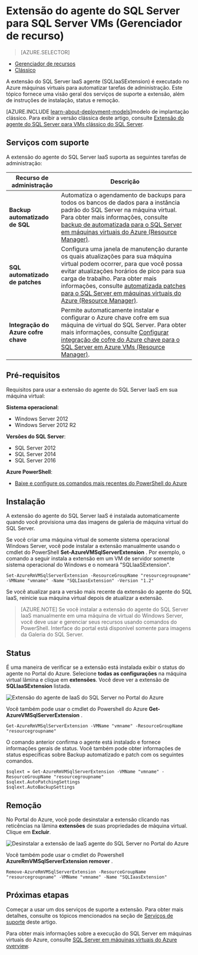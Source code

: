 <properties
    pageTitle="Extensão do agente do SQL Server para SQL Server VMs (Gerenciador de recurso) | Microsoft Azure"
    description="Este tópico descreve como gerenciar a extensão do agente do SQL Server, automatizar tarefas de administração do SQL Server específicas. Eles incluem Backup automatizado, automatizada patches e integração de Cofre de chave do Azure. Este tópico usa o modo de implantação do Gerenciador de recursos."
    services="virtual-machines-windows"
    documentationCenter=""
    authors="rothja"
    manager="jhubbard"
    editor=""
    tags="azure-resource-manager"/>

<tags
    ms.service="virtual-machines-windows"
    ms.devlang="na"
    ms.topic="article"
    ms.tgt_pltfrm="vm-windows-sql-server"
    ms.workload="infrastructure-services"
    ms.date="10/27/2016"
    ms.author="jroth"/>

# <a name="sql-server-agent-extension-for-sql-server-vms-resource-manager"></a>Extensão do agente do SQL Server para SQL Server VMs (Gerenciador de recurso)

> [AZURE.SELECTOR]
- [Gerenciador de recursos](virtual-machines-windows-sql-server-agent-extension.md)
- [Clássico](virtual-machines-windows-classic-sql-server-agent-extension.md)

A extensão do SQL Server IaaS agente (SQLIaaSExtension) é executado no Azure máquinas virtuais para automatizar tarefas de administração. Este tópico fornece uma visão geral dos serviços de suporte a extensão, além de instruções de instalação, status e remoção.

[AZURE.INCLUDE [learn-about-deployment-models](../../includes/learn-about-deployment-models-rm-include.md)]modelo de implantação clássico. Para exibir a versão clássica deste artigo, consulte [Extensão do agente do SQL Server para VMs clássico do SQL Server](virtual-machines-windows-classic-sql-server-agent-extension.md).

## <a name="supported-services"></a>Serviços com suporte

A extensão do agente do SQL Server IaaS suporta as seguintes tarefas de administração:

| Recurso de administração | Descrição |
|---------------------|-------------------------------|
| **Backup automatizado de SQL** | Automatiza o agendamento de backups para todos os bancos de dados para a instância padrão do SQL Server na máquina virtual. Para obter mais informações, consulte [backup de automatizada para o SQL Server em máquinas virtuais do Azure (Resource Manager)](virtual-machines-windows-sql-automated-backup.md).|
| **SQL automatizado de patches** | Configura uma janela de manutenção durante os quais atualizações para sua máquina virtual podem ocorrer, para que você possa evitar atualizações horários de pico para sua carga de trabalho. Para obter mais informações, consulte [automatizada patches para o SQL Server em máquinas virtuais do Azure (Resource Manager)](virtual-machines-windows-sql-automated-patching.md).|
| **Integração do Azure cofre chave** | Permite automaticamente instalar e configurar o Azure chave cofre em sua máquina de virtual do SQL Server. Para obter mais informações, consulte [Configurar integração de cofre do Azure chave para o SQL Server em Azure VMs (Resource Manager)](virtual-machines-windows-ps-sql-keyvault.md).|

## <a name="prerequisites"></a>Pré-requisitos

Requisitos para usar a extensão do agente do SQL Server IaaS em sua máquina virtual:

**Sistema operacional**:

- Windows Server 2012
- Windows Server 2012 R2

**Versões do SQL Server**:

- SQL Server 2012
- SQL Server 2014
- SQL Server 2016

**Azure PowerShell**:

- [Baixe e configure os comandos mais recentes do PowerShell do Azure](../powershell-install-configure.md)

## <a name="installation"></a>Instalação

A extensão do agente do SQL Server IaaS é instalada automaticamente quando você provisiona uma das imagens de galeria de máquina virtual do SQL Server.

Se você criar uma máquina virtual de somente sistema operacional Windows Server, você pode instalar a extensão manualmente usando o cmdlet do PowerShell **Set-AzureVMSqlServerExtension** . Por exemplo, o comando a seguir instala a extensão em um VM de servidor somente sistema operacional do Windows e o nomeará "SQLIaaSExtension".

    Set-AzureRmVMSqlServerExtension -ResourceGroupName "resourcegroupname" -VMName "vmname" -Name "SQLIaasExtension" -Version "1.2"

Se você atualizar para a versão mais recente da extensão do agente do SQL IaaS, reinicie sua máquina virtual depois de atualizar a extensão.

>[AZURE.NOTE] Se você instalar a extensão do agente do SQL Server IaaS manualmente em uma máquina de virtual do Windows Server, você deve usar e gerenciar seus recursos usando comandos do PowerShell. Interface do portal está disponível somente para imagens da Galeria do SQL Server.

## <a name="status"></a>Status

É uma maneira de verificar se a extensão está instalada exibir o status do agente no Portal do Azure. Selecione **todas as configurações** na máquina virtual lâmina e clique em **extensões**. Você deve ver a extensão de **SQLIaaSExtension** listada.

![Extensão do agente de IaaS do SQL Server no Portal do Azure](./media/virtual-machines-windows-sql-server-agent-extension/azure-rm-sql-server-iaas-agent-portal.png)

Você também pode usar o cmdlet do Powershell do Azure **Get-AzureVMSqlServerExtension** .

    Get-AzureRmVMSqlServerExtension -VMName "vmname" -ResourceGroupName "resourcegroupname"

O comando anterior confirma o agente está instalado e fornece informações gerais de status. Você também pode obter informações de status específicas sobre Backup automatizado e patch com os seguintes comandos.

    $sqlext = Get-AzureRmVMSqlServerExtension -VMName "vmname" -ResourceGroupName "resourcegroupname"
    $sqlext.AutoPatchingSettings
    $sqlext.AutoBackupSettings

## <a name="removal"></a>Remoção   

No Portal do Azure, você pode desinstalar a extensão clicando nas reticências na lâmina **extensões** de suas propriedades de máquina virtual. Clique em **Excluir**.

![Desinstalar a extensão de IaaS agente do SQL Server no Portal do Azure](./media/virtual-machines-windows-sql-server-agent-extension/azure-rm-sql-server-iaas-agent-uninstall.png)

Você também pode usar o cmdlet do Powershell **AzureRmVMSqlServerExtension remover** .

    Remove-AzureRmVMSqlServerExtension -ResourceGroupName "resourcegroupname" -VMName "vmname" -Name "SQLIaasExtension"

## <a name="next-steps"></a>Próximas etapas

Começar a usar um dos serviços de suporte a extensão. Para obter mais detalhes, consulte os tópicos mencionados na seção de [Serviços de suporte](#supported-services) deste artigo.

Para obter mais informações sobre a execução do SQL Server em máquinas virtuais do Azure, consulte [SQL Server em máquinas virtuais do Azure overview](virtual-machines-windows-sql-server-iaas-overview.md).

